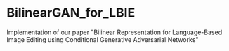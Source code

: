 # BilinearGAN_for_LBIE
Implementation of our paper "Bilinear Representation for Language-Based Image Editing using Conditional Generative Adversarial Networks"
